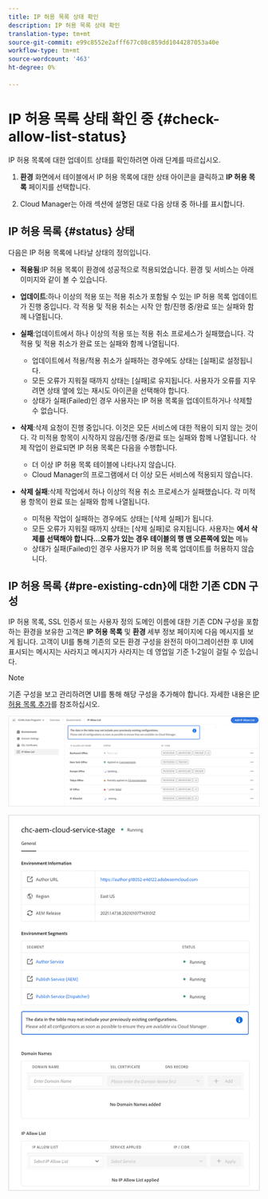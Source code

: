 ```yaml
---
title: IP 허용 목록 상태 확인
description: IP 허용 목록 상태 확인
translation-type: tm+mt
source-git-commit: e99c8552e2afff677c08c859dd1044287053a40e
workflow-type: tm+mt
source-wordcount: '463'
ht-degree: 0%

---
```



# IP 허용 목록 상태 확인 중 {#check-allow-list-status}

IP 허용 목록에 대한 업데이트 상태를 확인하려면 아래 단계를 따르십시오.

1. **환경** 화면에서 테이블에서 IP 허용 목록에 대한 상태 아이콘을 클릭하고 **IP 허용 목록** 페이지를 선택합니다.

1. Cloud Manager는 아래 섹션에 설명된 대로 다음 상태 중 하나를 표시합니다.

## IP 허용 목록 {#status} 상태

다음은 IP 허용 목록에 나타날 상태의 정의입니다.

* **적용됨**:IP 허용 목록이 환경에 성공적으로 적용되었습니다.  환경 및 서비스는 아래 이미지와 같이 볼 수 있습니다.

* **업데이트**:하나 이상의 적용 또는 적용 취소가 포함될 수 있는 IP 허용 목록 업데이트가 진행 중입니다. 각 적용 및 적용 취소는 시작 안 함/진행 중/완료 또는 실패와 함께 나열됩니다.

* **실패**:업데이트에서 하나 이상의 적용 또는 적용 취소 프로세스가 실패했습니다. 각 적용 및 적용 취소가 완료 또는 실패와 함께 나열됩니다.
   * 업데이트에서 적용/적용 취소가 실패하는 경우에도 상태는 [실패]로 설정됩니다.
   * 모든 오류가 지워질 때까지 상태는 [실패]로 유지됩니다. 사용자가 오류를 지우려면 상태 옆에 있는 재시도 아이콘을 선택해야 합니다.
   * 상태가 실패(Failed)인 경우 사용자는 IP 허용 목록을 업데이트하거나 삭제할 수 없습니다.

* **삭제**:삭제 요청이 진행 중입니다. 이것은 모든 서비스에 대한 적용이 되지 않는 것이다. 각 미적용 항목이 시작하지 않음/진행 중/완료 또는 실패와 함께 나열됩니다.
삭제 작업이 완료되면 IP 허용 목록은 다음을 수행합니다.
   * 더 이상 IP 허용 목록 테이블에 나타나지 않습니다.
   * Cloud Manager의 프로그램에서 더 이상 모든 서비스에 적용되지 않습니다.

* **삭제 실패**:삭제 작업에서 하나 이상의 적용 취소 프로세스가 실패했습니다. 각 미적용 항목이 완료 또는 실패와 함께 나열됩니다.

   * 미적용 작업이 실패하는 경우에도 상태는 [삭제 실패]가 됩니다.
   * 모든 오류가 지워질 때까지 상태는 [삭제 실패]로 유지됩니다. 사용자는 **에서 삭제를 선택해야 합니다...오류가 있는 경우 테이블의 행 맨 오른쪽에 있는** 메뉴
   * 상태가 실패(Failed)인 경우 사용자가 IP 허용 목록 업데이트를 허용하지 않습니다.

## IP 허용 목록 {#pre-existing-cdn}에 대한 기존 CDN 구성

IP 허용 목록, SSL 인증서 또는 사용자 정의 도메인 이름에 대한 기존 CDN 구성을 포함하는 환경을 보유한 고객은 **IP 허용 목록** 및 **환경** 세부 정보 페이지에 다음 메시지를 보게 됩니다. 고객이 UI를 통해 기존의 모든 환경 구성을 완전히 마이그레이션한 후 UI에 표시되는 메시지는 사라지고 메시지가 사라지는 데 영업일 기준 1-2일이 걸릴 수 있습니다.

>[!NOTE]
>기존 구성을 보고 관리하려면 UI를 통해 해당 구성을 추가해야 합니다. 자세한 내용은 [IP 허용 목록 추가](/help/implementing/cloud-manager/ip-allow-lists/add-ip-allow-lists.md)를 참조하십시오.

![](/help/implementing/cloud-manager/assets/ip-allow-list-message1.png)

![](/help/implementing/cloud-manager/assets/ip-allow-list-message2.png)

